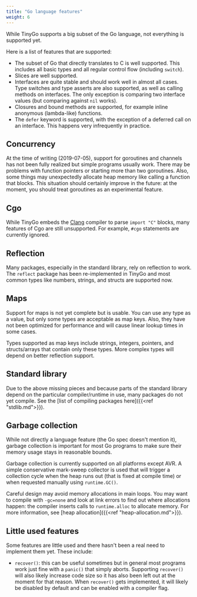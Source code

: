 ```yaml
---
title: "Go language features"
weight: 6
---
```


While TinyGo supports a big subset of the Go language, not everything is supported yet.

Here is a list of features that are supported:

* The subset of Go that directly translates to C is well supported. This includes all basic types and all regular control flow (including `switch`).
* Slices are well supported.
* Interfaces are quite stable and should work well in almost all cases. Type switches and type asserts are also supported, as well as calling methods on interfaces. The only exception is comparing two interface values (but comparing against `nil` works).
* Closures and bound methods are supported, for example inline anonymous (lambda-like) functions.
* The `defer` keyword is supported, with the exception of a deferred call on an interface. This happens very infrequently in practice.

## Concurrency

At the time of writing (2019-07-05), support for goroutines and channels has not been fully realized but simple programs usually work. There may be problems with function pointers or starting more than two goroutines. Also, some things may unexpectedly allocate heap memory like calling a function that blocks. This situation should certainly improve in the future: at the moment, you should treat goroutines as an experimental feature.

## Cgo

While TinyGo embeds the [Clang](https://clang.llvm.org/) compiler to parse `import "C"` blocks, many features of Cgo are still unsupported. For example, `#cgo` statements are currently ignored.

## Reflection

Many packages, especially in the standard library, rely on reflection to work. The `reflect` package has been re-implemented in TinyGo and most common types like numbers, strings, and structs are supported now.

## Maps

Support for maps is not yet complete but is usable. You can use any type as a value, but only some types are acceptable as map keys. Also, they have not been optimized for performance and will cause linear lookup times in some cases.

Types supported as map keys include strings, integers, pointers, and structs/arrays that contain only these types. More complex types will depend on better reflection support.

## Standard library

Due to the above missing pieces and because parts of the standard library depend on the particular compiler/runtime in use, many packages do not yet compile. See the [list of compiling packages here]({{<ref "stdlib.md">}}).

## Garbage collection

While not directly a language feature (the Go spec doesn't mention it), garbage collection is important for most Go programs to make sure their memory usage stays in reasonable bounds.

Garbage collection is currently supported on all platforms except AVR. A simple conservative mark-sweep collector is used that will trigger a collection cycle when the heap runs out (that is fixed at compile time) or when requested manually using `runtime.GC()`.

Careful design may avoid memory allocations in main loops. You may want to compile with `-gc=none` and look at link errors to find out where allocations happen: the compiler inserts calls to `runtime.alloc` to allocate memory. For more information, see [heap allocation]({{<ref "heap-allocation.md">}}).

## Little used features

Some features are little used and there hasn't been a real need to implement them yet. These include:

* `recover()`: this can be useful sometimes but in general most programs work just fine with a `panic()` that simply aborts. Supporting `recover()` will also likely increase code size so it has also been left out at the moment for that reason. When `recover()` gets implemented, it will likely be disabled by default and can be enabled with a compiler flag.
